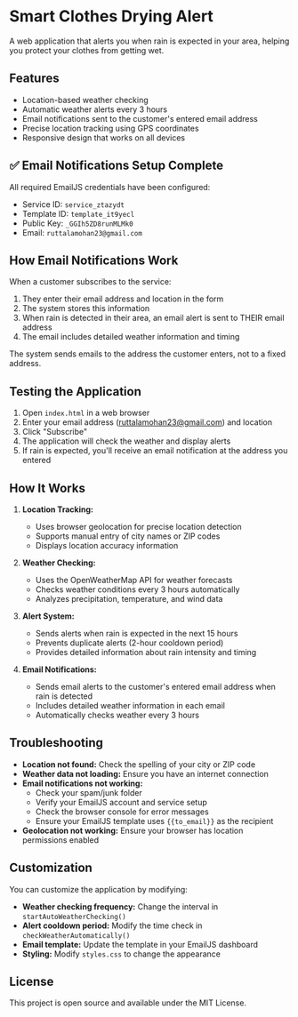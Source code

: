 # Smart Clothes Drying Alert

A web application that alerts you when rain is expected in your area, helping you protect your clothes from getting wet.

## Features

- Location-based weather checking
- Automatic weather alerts every 3 hours
- Email notifications sent to the customer's entered email address
- Precise location tracking using GPS coordinates
- Responsive design that works on all devices

## ✅ Email Notifications Setup Complete

All required EmailJS credentials have been configured:
- Service ID: `service_ztazydt`
- Template ID: `template_it9yecl`
- Public Key: `_GGIh5ZD8runMLMk0`
- Email: `ruttalamohan23@gmail.com`

## How Email Notifications Work

When a customer subscribes to the service:
1. They enter their email address and location in the form
2. The system stores this information
3. When rain is detected in their area, an email alert is sent to THEIR email address
4. The email includes detailed weather information and timing

The system sends emails to the address the customer enters, not to a fixed address.

## Testing the Application

1. Open `index.html` in a web browser
2. Enter your email address (ruttalamohan23@gmail.com) and location
3. Click "Subscribe"
4. The application will check the weather and display alerts
5. If rain is expected, you'll receive an email notification at the address you entered

## How It Works

1. **Location Tracking:**
   - Uses browser geolocation for precise location detection
   - Supports manual entry of city names or ZIP codes
   - Displays location accuracy information

2. **Weather Checking:**
   - Uses the OpenWeatherMap API for weather forecasts
   - Checks weather conditions every 3 hours automatically
   - Analyzes precipitation, temperature, and wind data

3. **Alert System:**
   - Sends alerts when rain is expected in the next 15 hours
   - Prevents duplicate alerts (2-hour cooldown period)
   - Provides detailed information about rain intensity and timing

4. **Email Notifications:**
   - Sends email alerts to the customer's entered email address when rain is detected
   - Includes detailed weather information in each email
   - Automatically checks weather every 3 hours

## Troubleshooting

- **Location not found:** Check the spelling of your city or ZIP code
- **Weather data not loading:** Ensure you have an internet connection
- **Email notifications not working:** 
  - Check your spam/junk folder
  - Verify your EmailJS account and service setup
  - Check the browser console for error messages
  - Ensure your EmailJS template uses `{{to_email}}` as the recipient
- **Geolocation not working:** Ensure your browser has location permissions enabled

## Customization

You can customize the application by modifying:

- **Weather checking frequency:** Change the interval in `startAutoWeatherChecking()`
- **Alert cooldown period:** Modify the time check in `checkWeatherAutomatically()`
- **Email template:** Update the template in your EmailJS dashboard
- **Styling:** Modify `styles.css` to change the appearance

## License

This project is open source and available under the MIT License.